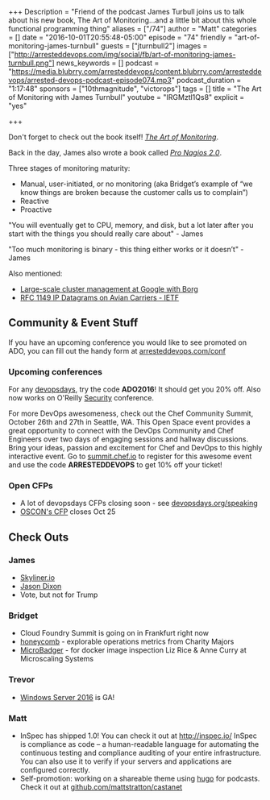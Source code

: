 +++
Description = "Friend of the podcast James Turbull joins us to talk about his new book, The Art of Monitoring...and a little bit about this whole functional programming thing"
aliases = ["/74"]
author = "Matt"
categories = []
date = "2016-10-01T20:55:48-05:00"
episode = "74"
friendly = "art-of-monitoring-james-turnbull"
guests = ["jturnbull2"]
images = ["http://arresteddevops.com/img/social/fb/art-of-monitoring-james-turnbull.png"]
news_keywords = []
podcast = "https://media.blubrry.com/arresteddevops/content.blubrry.com/arresteddevops/arrested-devops-podcast-episode074.mp3"
podcast_duration = "1:17:48"
sponsors = ["10thmagnitude", "victorops"]
tags = []
title = "The Art of Monitoring with James Turnbull"
youtube = "IRGMztl1Qs8"
explicit = "yes"

+++

Don't forget to check out the book itself! *[The Art of Monitoring](https://www.artofmonitoring.com/)*.

Back in the day, James also wrote a book called *[Pro Nagios 2.0](https://www.amazon.com/Nagios-Experts-Voice-Open-Source/dp/1590596099)*.

Three stages of monitoring maturity:
- Manual, user-initiated, or no monitoring (aka Bridget’s example of “we know things are broken because the customer calls us to complain”)
- Reactive
- Proactive

"You will eventually get to CPU, memory, and disk, but a lot later after you start with the things you should really care about" - James

"Too much monitoring is binary - this thing either works or it doesn’t" - James

Also mentioned:

- [Large-scale cluster management at Google with Borg](http://static.googleusercontent.com/media/research.google.com/en//pubs/archive/43438.pdf)
- [RFC 1149 IP Datagrams on Avian Carriers - IETF](https://www.ietf.org/rfc/rfc1149.txt)


## Community & Event Stuff
If you have an upcoming conference you would like to see promoted on ADO, you can fill out the handy form at [arresteddevops.com/conf](https://arresteddevops.com/conf)

### Upcoming conferences

For any [devopsdays](http://devopsdays.org), try the code **ADO2016**! It should get you 20% off.
Also now works on O'Reilly [Security](http://conferences.oreilly.com/security) conference.

For more DevOps awesomeness, check out the Chef Community Summit, October 26th and 27th in Seattle, WA. This Open Space event provides a great opportunity to connect with the DevOps Community and Chef Engineers over two days of engaging sessions and hallway discussions. Bring your ideas, passion and excitement for Chef and DevOps to this highly interactive event. Go to [summit.chef.io](http://summit.chef.io) to register for this awesome event and use the code **ARRESTEDDEVOPS** to get 10% off your ticket!


### Open CFPs

* A lot of devopsdays CFPs closing soon - see [devopsdays.org/speaking](https://devopsdays.org/speaking)
* [OSCON's CFP](http://conferences.oreilly.com/oscon/oscon-tx/public/cfp/502) closes Oct 25

## Check Outs

### James
- [Skyliner.io](http://skyliner.io)
- [Jason Dixon](http://obfuscurity.com/)
- Vote, but not for Trump

### Bridget
- Cloud Foundry Summit is going on in Frankfurt right now
- [honeycomb](https://honeycomb.io/) - explorable operations metrics from Charity Majors
- [MicroBadger](http://microbadger.com/) - for docker image inspection Liz Rice & Anne Curry at Microscaling Systems

### Trevor
- [Windows Server 2016](https://www.microsoft.com/en-us/cloud-platform/windows-server) is GA!

### Matt
- InSpec has shipped 1.0! You can check it out at http://inspec.io/ InSpec is compliance as code – a human-readable language for automating the continuous testing and compliance auditing of your entire infrastructure. You can also use it to verify if your servers and applications are configured correctly.
- Self-promotion: working on a shareable theme using [hugo](https://gohugo,io) for podcasts. Check it out at [github.com/mattstratton/castanet](https://github.com/mattstratton/castanet)
